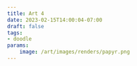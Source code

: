 ```yaml
---
title: Art 4
date: 2023-02-15T14:00:04-07:00
draft: false
tags: 
- doodle
params:
    image: /art/images/renders/papyr.png
---
```

